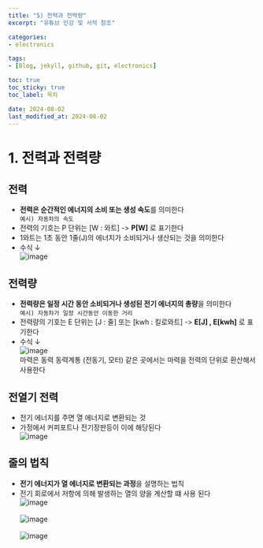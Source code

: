```yaml
---
title: "5) 전력과 전력량"
excerpt: "유튜브 인강 및 서적 참조"

categories: 
- electronics

tags:
- [Blog, jekyll, github, git, electronics]

toc: true
toc_sticky: true
toc_label: 목차

date: 2024-08-02
last_modified_at: 2024-08-02
---
```


# 1. 전력과 전력량

<div class="notice--success" markdown="1">

## 전력
- **전력은 순간적인 에너지의 소비 또는 생성 속도**를 의미한다<br>
`예시) 자동차의 속도`
- 전력의 기호는 P 단위는 [W : 와트] -> **P[W]** 로 표기한다
- 1와트는 1초 동안 1줄(J)의 에너지가 소비되거나 생산되는 것을 의미한다
- 수식 ↓ <br>
![image](https://github.com/user-attachments/assets/61188f0d-9832-492f-b0fb-552a31fb64ae)

## 전력량
- **전력량은 일정 시간 동안 소비되거나 생성된 전기 에너지의 총량**을 의미한다<br>
 `예시) 자동차가 일정 시간동안 이동한 거리`
- 전력량의 기호는 E 단위는 [J : 줄] 또는 [kwh : 킬로와트] -> **E[J] , E[kwh]** 로 표기한다
- 수식 ↓ <br>
![image](https://github.com/user-attachments/assets/c88df4b5-15b1-4bb0-a58d-023f452fe38a)<br>
마력은 동력 동력계통 (전동기, 모터) 같은 곳에서는 마력을 전력의 단위로 환산해서 사용한다

## 전열기 전력
- 전기 에너지를 주면 열 에너지로 변환되는 것
- 가정에서 커피포트나 전기장판등이 이에 해당된다<br>
![image](https://github.com/user-attachments/assets/36654f95-248d-4625-b94a-668d4dce01d3)

## 줄의 법칙
- **전기 에너지가 열 에너지로 변환되는 과정**을 설명하는 법칙
- 전기 회로에서 저항에 의해 발생하는 열의 양을 계산할 떄 사용 된다<br>
![image](https://github.com/user-attachments/assets/12862d12-281e-441f-a881-17ca1398b3e7)<br><br>
![image](https://github.com/user-attachments/assets/75631a9a-2bf1-4cbc-9e3e-a7662f242a47)<br><br>
![image](https://github.com/user-attachments/assets/659cc081-d55b-474b-81af-d4443f7fe806)

</div>